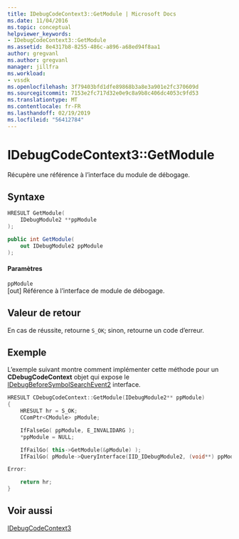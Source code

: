 ```yaml
---
title: IDebugCodeContext3::GetModule | Microsoft Docs
ms.date: 11/04/2016
ms.topic: conceptual
helpviewer_keywords:
- IDebugCodeContext3::GetModule
ms.assetid: 8e4317b8-8255-486c-a896-a68ed94f8aa1
author: gregvanl
ms.author: gregvanl
manager: jillfra
ms.workload:
- vssdk
ms.openlocfilehash: 3f79403bfd1dfe89868b3a8e3a901e2fc370609d
ms.sourcegitcommit: 7153e2fc717d32e0e9c8a9b8c406dc4053c9fd53
ms.translationtype: MT
ms.contentlocale: fr-FR
ms.lasthandoff: 02/19/2019
ms.locfileid: "56412784"
---
```

# <a name="idebugcodecontext3getmodule"></a>IDebugCodeContext3::GetModule
Récupère une référence à l’interface du module de débogage.

## <a name="syntax"></a>Syntaxe

```cpp
HRESULT GetModule(
    IDebugModule2 **ppModule
);
```

```csharp
public int GetModule(
    out IDebugModule2 ppModule
);
```

#### <a name="parameters"></a>Paramètres
`ppModule`  
[out] Référence à l’interface de module de débogage.

## <a name="return-value"></a>Valeur de retour
En cas de réussite, retourne `S_OK`; sinon, retourne un code d’erreur.

## <a name="example"></a>Exemple
L’exemple suivant montre comment implémenter cette méthode pour un **CDebugCodeContext** objet qui expose le [IDebugBeforeSymbolSearchEvent2](../../../extensibility/debugger/reference/idebugbeforesymbolsearchevent2.md) interface.

```cpp
HRESULT CDebugCodeContext::GetModule(IDebugModule2** ppModule)
{
    HRESULT hr = S_OK;
    CComPtr<CModule> pModule;

    IfFalseGo( ppModule, E_INVALIDARG );
    *ppModule = NULL;

    IfFailGo( this->GetModule(&pModule) );
    IfFailGo( pModule->QueryInterface(IID_IDebugModule2, (void**) ppModule) );

Error:

    return hr;
}
```

## <a name="see-also"></a>Voir aussi
[IDebugCodeContext3](../../../extensibility/debugger/reference/idebugcodecontext3.md)
